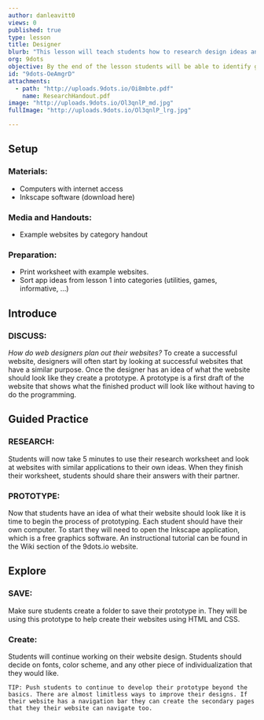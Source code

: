 ```yaml
---
author: danleavitt0
views: 0
published: true
type: lesson
title: Designer
blurb: "This lesson will teach students how to research design ideas and #prototype their website using #Inkscape."
org: 9dots
objective: By the end of the lesson students will be able to identify good elements of website design and use Inkscape to create a website prototype
id: "9dots-OeAmgrD"
attachments: 
  - path: "http://uploads.9dots.io/Oi8mbte.pdf"
    name: ResearchHandout.pdf
image: "http://uploads.9dots.io/Ol3qnlP_md.jpg"
fullImage: "http://uploads.9dots.io/Ol3qnlP_lrg.jpg"

---
```


## Setup

### Materials:
- Computers with internet access
- Inkscape software (download here)

### Media and Handouts:
- Example websites by category handout

### Preparation:
- Print worksheet with example websites.
- Sort app ideas from lesson 1 into categories (utilities, games, informative, ...)

## Introduce

### DISCUSS:
_How do web designers plan out their websites?_
To create a successful website, designers will often start by looking at successful websites that have a similar purpose. Once the designer has an idea of what the website should look like they create a prototype.  A prototype is a first draft of the website that shows what the finished product will look like without having to do the programming.

## Guided Practice

### RESEARCH: 
Students will now take 5 minutes to use their research worksheet and look at websites with similar applications to their own ideas. When they finish their worksheet, students should share their answers with their partner.

### PROTOTYPE:
Now that students have an idea of what their website should look like it is time to begin the process of prototyping. Each student should have their own computer. To start they will need to open the Inkscape application, which is a free graphics software.  An instructional tutorial can be found in the Wiki section of the 9dots.io website. 

## Explore

### SAVE:
Make sure students create a folder to save their prototype in. They will be using this prototype to help create their websites using HTML and CSS.

### Create:
Students will continue working on their website design. Students should decide on fonts, color scheme, and any other piece of individualization that they would like. 

```
TIP: Push students to continue to develop their prototype beyond the basics. There are almost limitless ways to improve their designs. If their website has a navigation bar they can create the secondary pages that they their website can navigate too.
```
